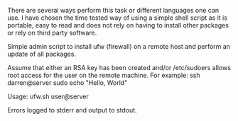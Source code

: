 
There are several ways perform this task or different languages one
can use. I have chosen the time tested way of using a simple shell
script as it is portable, easy to read and does not rely on having
to install other packages or rely on third party software.

Simple admin script to install ufw (firewall) on a remote host and
perform an update of all packages.

Assume that either an RSA key has been created and/or /etc/sudoers
allows root access for the user on the remote machine.
For example: ssh darren@server sudo echo "Hello, World"

Usage: ufw.sh user@server

Errors logged to stderr and output to stdout.


 
